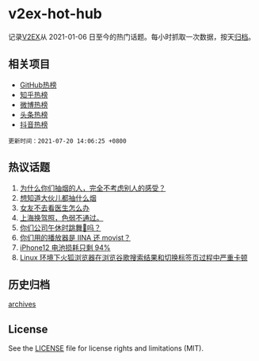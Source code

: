 # v2ex-hot-hub

 记录[V2EX](https://www.v2ex.com/)从 2021-01-06 日至今的热门话题。每小时抓取一次数据，按天[归档](archives)。
 
 ## 相关项目

- [GitHub热榜](https://github.com/lonnyzhang423/github-hot-hub)
- [知乎热榜](https://github.com/lonnyzhang423/zhihu-hot-hub)
- [微博热榜](https://github.com/lonnyzhang423/weibo-hot-hub)
- [头条热榜](https://github.com/lonnyzhang423/toutiao-hot-hub)
- [抖音热榜](https://github.com/lonnyzhang423/douyin-hot-hub)


 `更新时间：2021-07-20 14:06:25 +0800`

## 热议话题

1. [为什么你们抽烟的人，完全不考虑别人的感受？](https://www.v2ex.com/t/790518)
1. [想知道大伙儿都抽什么烟](https://www.v2ex.com/t/790408)
1. [女友不去看医生怎么办](https://www.v2ex.com/t/790476)
1. [上海换驾照，色弱不通过。](https://www.v2ex.com/t/790428)
1. [你们公司午休时跳舞👯吗？](https://www.v2ex.com/t/790482)
1. [你们用的播放器是 IINA 还 movist？](https://www.v2ex.com/t/790444)
1. [iPhone12 电池损耗只剩 94%](https://www.v2ex.com/t/790447)
1. [Linux 环境下火狐浏览器在浏览谷歌搜索结果和切换标签页过程中严重卡顿](https://www.v2ex.com/t/790400)

## 历史归档

[archives](archives)

## License

See the [LICENSE](LICENSE) file for license rights and limitations (MIT).
